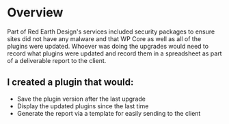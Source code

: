 # Overview
Part of Red Earth Design's services included security packages to ensure sites did not have any malware and that WP Core as well as all of the plugins were updated.
Whoever was doing the upgrades would need to record what plugins were updated and record them in a spreadsheet as part of a deliverable report to the client.

## I created a plugin that would:

- Save the plugin version after the last upgrade
- Display the updated plugins since the last time
- Generate the report via a template for easily sending to the client
